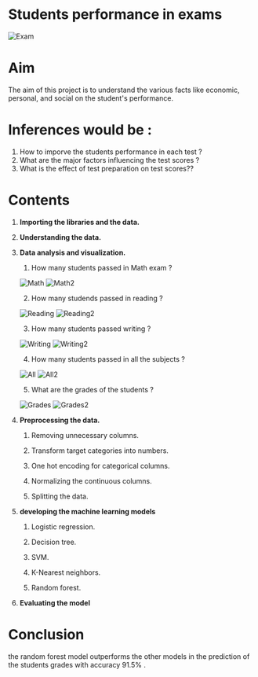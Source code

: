 # Students performance in exams

![Exam](images/exam.jpg "exam")

# Aim
The aim of this project is to understand the various facts like economic, personal, and social on the student's performance.

# Inferences would be :
1. How to imporve the students performance in each test ?
2. What are the major factors influencing the test scores ?
3. What is the effect of test preparation on test scores??

# Contents
1. **Importing the libraries and the data.**

2. **Understanding the data.**

3. **Data analysis and visualization.**

    1. How many students passed in Math exam ? 


    ![Math](images/math.png "math")
    ![Math2](images/math2.png "math2")


    2. How many studends passed in reading ? 


    ![Reading](images/reading.png "reading")
    ![Reading2](images/reading2.png "reading2")


    3. How many students passed writing ?


    ![Writing](images/writing.png "writing")
    ![Writing2](images/writing2.png "writing2")


    4. How many students passed in all the subjects ? 


    ![All](images/all.png "all")
    ![All2](images/all2.png "all2")
    
    
    5. What are the grades of the students ?


    ![Grades](images/grades.png "grades")
    ![Grades2](images/grades2.png "grades2")


4. **Preprocessing the data.**

    1. Removing unnecessary columns.

    2. Transform target categories into numbers.

    3. One hot encoding for categorical columns.

    4. Normalizing the continuous columns.

    5. Splitting the data.

5. **developing the machine learning models**

    1. Logistic regression.

    2. Decision tree.

    3. SVM.

    4. K-Nearest neighbors.

    5. Random forest.

6. **Evaluating the model**

# Conclusion

the random forest model outperforms the other models in the prediction of the students grades with accuracy 91.5% .

